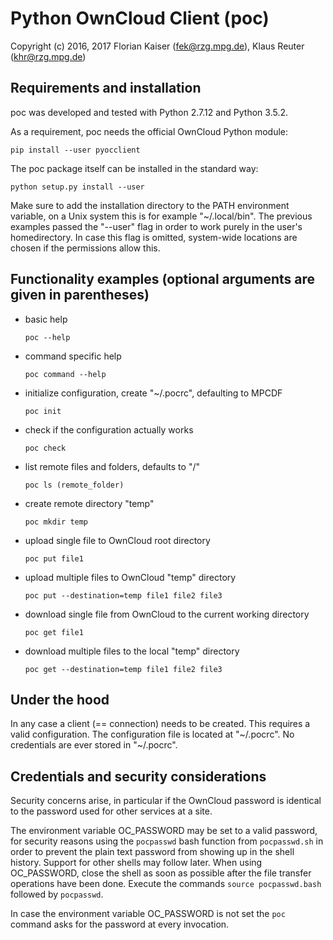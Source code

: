 Python OwnCloud Client (poc)
============================

Copyright (c) 2016, 2017 Florian Kaiser (fek@rzg.mpg.de), Klaus Reuter (khr@rzg.mpg.de)


Requirements and installation
-----------------------------

poc was developed and tested with Python 2.7.12 and Python 3.5.2.

As a requirement, poc needs the official OwnCloud Python module:

`pip install --user pyocclient`

The poc package itself can be installed in the standard way:

`python setup.py install --user`

Make sure to add the installation directory to the PATH environment variable,
on a Unix system this is for example "~/.local/bin".  The previous examples
passed the "--user" flag in order to work purely in the user's homedirectory.
In case this flag is omitted, system-wide locations are chosen if the
permissions allow this.


Functionality examples (optional arguments are given in parentheses)
--------------------------------------------------------------------


* basic help

  `poc --help`

* command specific help

  `poc command --help`

* initialize configuration, create "~/.pocrc", defaulting to MPCDF

  `poc init`

* check if the configuration actually works

  `poc check`

* list remote files and folders, defaults to "/"

  `poc ls (remote_folder)`

* create remote directory "temp"

  `poc mkdir temp`

* upload single file to OwnCloud root directory

  `poc put file1`

* upload multiple files to OwnCloud "temp" directory

  `poc put --destination=temp file1 file2 file3`

* download single file from OwnCloud to the current working directory

  `poc get file1`

* download multiple files to the local "temp" directory

  `poc get --destination=temp file1 file2 file3`



Under the hood
--------------

In any case a client (== connection) needs to be created.  This requires a valid
configuration.  The configuration file is located at "~/.pocrc".
No credentials are ever stored in "~/.pocrc".


Credentials and security considerations
---------------------------------------

Security concerns arise, in particular if the OwnCloud password is identical to
the password used for other services at a site.

The environment variable OC_PASSWORD may be set to a valid password, for security
reasons using the `pocpasswd` bash function from `pocpasswd.sh` in order to
prevent the plain text password from showing up in the shell history.  Support
for other shells may follow later.  When using OC_PASSWORD, close the shell as
soon as possible after the file transfer operations have been done.
Execute the commands `source pocpasswd.bash`  followed by `pocpasswd`.


In case the environment variable OC_PASSWORD is not set the `poc` command asks
for the password at every invocation.
